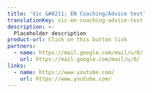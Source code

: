 ```yaml
---
title: 'Vic &#8211; EN Coaching/Advice test'
translationKey: vic-en-coaching-advice-test
description: >-
  Placeholder description
product-url: Click on this button link
partners:
  - name: https://mail.google.com/mail/u/0/
    url: https://mail.google.com/mail/u/0/
links:
  - name: https://www.youtube.com/
    url: https://www.youtube.com/
---
```

